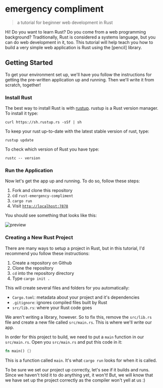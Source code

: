 # emergency compliment
> a tutorial for beginner web development in Rust

Hi! Do you want to learn Rust? Do you come from a web programming background?
Traditionally, Rust is considered a systems language, but you can do web development
in it, too. This tutorial will help teach you how to build a very simple web
application is Rust using the [pencil] library.

## Getting Started

To get your environment set up, we'll have you follow the instructions for
getting the pre-written application up and running. Then we'll write it from scratch,
together!

### Install Rust

The best way to install Rust is with [rustup](https://www.rustup.rs/). rustup is a Rust
version manager. To install it type:

```
curl https://sh.rustup.rs -sSf | sh
```

To keep your rust up-to-date with the latest stable version of rust,
type:

```
rustup update
```

To check which version of Rust you have type:

```
rustc -- version
```

### Run the Application

Now let's get the app up and running. To do so, follow these steps:

1. Fork and clone this repository
2. cd `rust-emergency-compliment`
3. `cargo run`
4. Visit [`http://localhost:7878`](http://localhost:7878)

You should see something that looks like this:

![preview](public/img/preview.png)

### Creating a New Rust Project

There are many ways to setup a project in Rust, but in this tutorial, I'd recommend you
follow these instructions:

1. Create a repository on Github
2. Clone the repository
3. `cd` into the repository directory
4. Type `cargo init .`

This will create several files and folders for you automatically:

- `Cargo.toml`: metadata about your project and it's dependencies
- `.gitignore`: ignores compiled files built by Rust
- `src/lib.rs`: where your Rust code goes

We aren't writing a library, however. So to fix this, remove the `src/lib.rs` file
and create a new file called `src/main.rs`. This is where we'll write our app.

In order for this project to build, we need to put a `main` function in our `src/main.rs`.
Open you `src/main.rs` and put this code in it:

```rust
fn main() {}
```

This is a function called `main`. It's what `cargo run` looks for when it is called.

To be sure we set our project up correctly, let's see if it builds and runs. Since we
haven't told it to do anything yet, it won't! But, we will know that we have set up the
project correctly as the compiler won't yell at us :)

